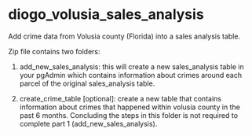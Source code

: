 # diogo_volusia_sales_analysis
Add crime data from Volusia county (Florida) into a sales analysis table.

Zip file contains two folders:

1. add_new_sales_analysis:
  this will create a new sales_analysis table in your pgAdmin which contains information about crimes around each parcel of the original sales_analysis table.
 
2. create_crime_table [optional]:
  create a new table that contains information about crimes that happened within volusia county in the past 6 months. Concluding the steps in this folder is not
  required to complete part 1 (add_new_sales_analysis).
